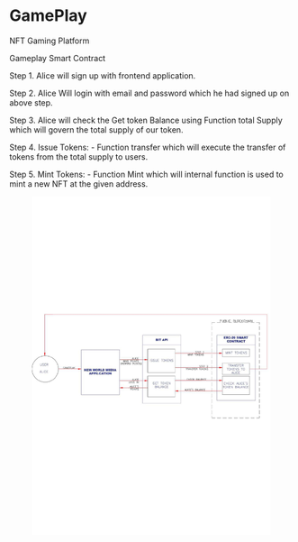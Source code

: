 # GamePlay

NFT Gaming Platform

Gameplay Smart Contract

Step 1. Alice will sign up with frontend application.

Step 2. Alice Will login with email and password which he had signed up on above step.

Step 3. Alice will check the Get token Balance using Function total Supply which will govern the total supply of our token.

Step 4. Issue Tokens: - Function transfer which will execute the transfer of tokens from the total supply to users.

Step 5. Mint Tokens: - Function Mint which will internal function is used to mint a new NFT at the given address.



<figure><img src=".gitbook/assets/Flowchart-Gaming-Platform (1)_page-0001.jpg" alt=""><figcaption></figcaption></figure>
